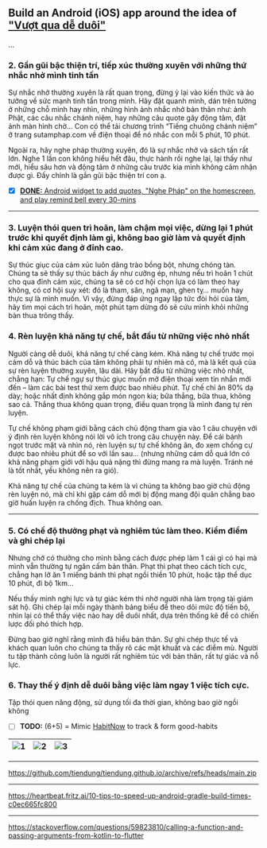 ## Build an Android (iOS) app around the idea of ["Vượt qua dễ duôi"](https://sutamphap.com/hoi-dap-3-vuot-qua-de-duoi/)

...

### 2. Gần gũi bậc thiện trí, tiếp xúc thường xuyên với những thứ nhắc nhở mình tinh tấn

Sự nhắc nhở thường xuyên là rất quan trọng, đừng ỷ lại vào kiến thức và ảo tưởng về sức mạnh tinh tấn trong mình. Hãy đặt quanh mình, dán trên tường ở những chỗ mình hay nhìn, những hình ảnh nhắc nhở bản thân như: ảnh Phật, các câu nhắc chánh niệm, hay những câu quote gây động tâm, đặt ảnh màn hình chờ… Con có thể tải chương trình “Tiếng chuông chánh niệm” ở trang sutamphap.com về điện thoại để nó nhắc con mỗi 5 phút, 10 phút.

Ngoài ra, hãy nghe pháp thường xuyên, đó là sự nhắc nhở và sách tấn rất lớn. Nghe 1 lần con không hiểu hết đâu, thực hành rồi nghe lại, lại thấy như mới, hiểu sâu hơn và động tâm ở những câu trước kia mình không cảm nhận được gì. Đấy chính là gần gũi bậc thiện trí con ạ.

- [x] [**DONE:** Android widget to add quotes, "Nghe Pháp" on the homescreen, and play remind bell every 30-mins](docs/widget.md)

- - - 

### 3. Luyện thói quen trì hoãn, làm chậm mọi việc, dừng lại 1 phút trước khi quyết định làm gì, không bao giờ làm và quyết định khi cảm xúc đang ở đỉnh cao.

Sự thúc giục của cảm xúc luôn dâng trào bồng bột, nhưng chóng tàn. Chúng ta sẽ thấy sự thúc bách ấy như cưỡng ép, nhưng nếu trì hoãn 1 chút cho qua đỉnh cảm xúc, chúng ta sẽ có cơ hội chọn lựa có làm theo hay không, có cơ hội suy xét: đó là tham, sân, ngã mạn, ghen tỵ… muốn hay thực sự là mình muốn. Vì vậy, đừng đáp ứng ngay lập tức đòi hỏi của tâm, hãy tìm mọi cách trì hoãn, một phút tạm dừng đó sẽ cứu mình khỏi những bàn thua trông thấy.

### 4. Rèn luyện khả năng tự chế, bắt đầu từ những việc nhỏ nhất

Người càng dễ duôi, khả năng tự chế càng kém. Khả năng tự chế trước mọi cám dỗ và thúc bách của tâm không phải tự nhiên mà có, mà là kết quả của sự rèn luyện thường xuyên, lâu dài. Hãy bắt đầu từ những việc nhỏ nhất, chẳng hạn: Tự chế ngự sự thúc giục muốn mở điện thoại xem tin nhắn mới đến – làm các bài test thử xem được bao nhiêu phút. Tự chế chỉ ăn 80% dạ dày; hoặc nhất định không gắp món ngon kia; bữa thắng, bữa thua, không sao cả. Thắng thua không quan trọng, điều quan trọng là mình đang tự rèn luyện.

Tự chế không phạm giới bằng cách chủ động tham gia vào 1 câu chuyện với ý định rèn luyện không nói lời vô ích trong câu chuyện này. Để cái bánh ngọt trước mặt và nhìn nó, rèn luyện sự tự chế không ăn, đo xem chống cự được bao nhiêu phút để so với lần sau… (nhưng những cám dỗ quá lớn có khả năng phạm giới với hậu quả nặng thì đừng mang ra mà luyện. Tránh né là tốt nhất, yếu không nên ra gió).

Khả năng tự chế của chúng ta kém là vì chúng ta không bao giờ chủ động rèn luyện nó, mà chỉ khi gặp cám dỗ mới bị động mang đội quân chẳng bao giờ huấn luyện ra chống địch. Thua không oan.

- - - 

### 5. Có chế độ thưởng phạt và nghiêm túc làm theo. Kiểm điểm và ghi chép lại

Nhưng chớ có thưởng cho mình bằng cách được phép làm 1 cái gì có hại mà mình vẫn thường tự ngăn cấm bản thân. Phạt thì phạt theo cách tích cực, chẳng hạn lỡ ăn 1 miếng bánh thì phạt ngồi thiền 10 phút, hoặc tập thể dục 10 phút, đi bộ 1km...

Nếu thấy mình nghị lực và tự giác kém thì nhờ người nhà làm trọng tài giám sát hộ. Ghi chép lại mỗi ngày thành bảng biểu để theo dõi mức độ tiến bộ, nhìn lại có thể thấy việc nào hay dễ duôi nhất, dựa trên thống kê để có chiến lược đối phó thích hợp.

Đừng bao giờ nghĩ rằng mình đã hiểu bản thân. Sự ghi chép thực tế và khách quan luôn cho chúng ta thấy rõ các mặt khuất và các điểm mù. Người tu tập thành công luôn là người rất nghiêm túc với bản thân, rất tự giác và nỗ lực.

### 6. Thay thế ý định dễ duôi bằng việc làm ngay 1 việc tích cực.

Tập thói quen năng động, sử dụng tối đa thời gian, không bao giờ ngồi không

- [ ] **TODO:** (6+5) = Mimic [HabitNow](https://play.google.com/store/apps/details?id=com.habitnow) to track & form good-habits

| ![1](https://play-lh.googleusercontent.com/-oMKK_tov5OFjQHc0cIhz8CgD67xFKUqv0fvrvLL7_ncQp_liszs1LjCCszJx1avcb9B=w1440-h620)| ![2](https://play-lh.googleusercontent.com/mkWhNHo-8hAoHcj05Yghf8d-Lc0XW2UJs-wnkahQ_XihUh90onR14lNb_Sk1oPLh4UA=w1440-h620) | ![3](https://play-lh.googleusercontent.com/1XsphzsX_jx2ckAkt_HUuP942FEwtc_cz0xlakMzJWkB0zh9zqU1wTfJVPE1MSrfegY=w1440-h620) |
| ------------------- |:---------------------:|:---------------------:|


- - - 

https://github.com/tiendung/tiendung.github.io/archive/refs/heads/main.zip

- - - 

https://heartbeat.fritz.ai/10-tips-to-speed-up-android-gradle-build-times-c0ec665fc800

- - -

https://stackoverflow.com/questions/59823810/calling-a-function-and-passing-arguments-from-kotlin-to-flutter